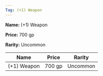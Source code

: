 ```yaml
---
Tag: (+1) Weapon
---
```


**Name:** (+1) Weapon

**Price:** 700 gp

**Rarity:** Uncommon

| Name     | Price     | Rarity     |
| -------- | --------- | ---------- |
| (+1) Weapon | 700 gp | Uncommon |
